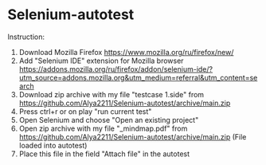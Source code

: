 # Selenium-autotest

Instruction:
1. Download Mozilla Firefox https://www.mozilla.org/ru/firefox/new/
2. Add "Selenium IDE" extension for Mozilla browser https://addons.mozilla.org/ru/firefox/addon/selenium-ide/?utm_source=addons.mozilla.org&utm_medium=referral&utm_content=search
4. Download zip archive with my file "testcase 1.side" from https://github.com/Alya2211/Selenium-autotest/archive/main.zip 
5. Press ctrl+r or on play "run current test"
6. Open Selenium and choose "Open an existing project"
7. Open zip archive with my file "_mindmap.pdf" from https://github.com/Alya2211/Selenium-autotest/archive/main.zip (File loaded into autotest) 
8. Place this file in the field "Attach file" in the autotest
